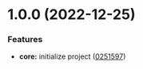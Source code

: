 # 1.0.0 (2022-12-25)

### Features

- **core:** initialize project ([0251597](https://github.com/js-omar/stylelint-config/commit/0251597e0a9aba2c560625f716ddf72577d9f430))
